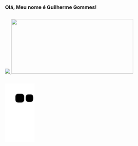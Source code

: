 ### Olá, Meu nome é Guilherme Gommes!
##
<div>
<div>
  <a href="https://github.com/GuilhermeGommes">
  <img height="180em" src="https://github-readme-stats.vercel.app/api?username=GuilhermeGommes&show_icons=true&theme=radical&include_all_commits=true&count_private=true"/>
  <img width="400em" height="180em" src="https://github-readme-stats.vercel.app/api/top-langs/?username=GuilhermeGommes&layout=compact&langs_count=7&theme=radical"/>
</div>

##

  ![Snake animation](https://github.com/GuilhermeGommes/GuilhermeGommes/blob/output/github-contribution-grid-snake.svg)
